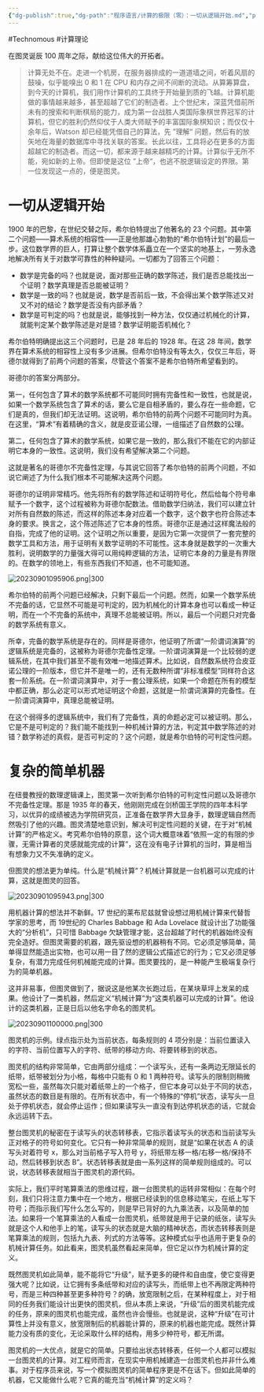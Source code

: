 ```yaml
---
{"dg-publish":true,"dg-path":"程序语言/计算的极限（零）：一切从逻辑开始.md","permalink":"/程序语言/计算的极限（零）：一切从逻辑开始/","created":"2023-10-09T15:01:17.000+08:00","updated":"2023-12-15T16:34:47.901+08:00"}
---
```


#Technomous #计算理论

在图灵诞辰 100 周年之际，献给这位伟大的开拓者。

> 计算无处不在。走进一个机房，在服务器排成的一道道墙之间，听着风扇的鼓噪，似乎能嗅出 0 和 1 在 CPU 和内存之间不间断的流动。从算筹算盘，到今天的计算机，我们用作计算机的工具终于开始量到质的飞越。计算机能做的事情越来越多，甚至超越了它们的制造者。上个世纪末，深蓝凭借前所未有的搜索和判断棋局的能力，成为第一台战胜人类国际象棋世界冠军的计算机，但它的胜利仍然仰仗于人类大师赋予的丰富国际象棋知识；而仅仅十余年后，Watson 却已经能凭借自己的算法，先 ”理解“ 问题，然后有的放矢地在海量的数据库中寻找关联的答案。长此以往，工具将必在更多的方面超越它的制造者。而这一切，都来源于越来越精巧的计算。计算似乎无所不能，宛如新的上帝。但即使是这位 ”上帝“，也逃不脱逻辑设定的界限。第一位发现这一点的，便是图灵。

# 一切从逻辑开始

1900 年的巴黎，在世纪交替之际，希尔伯特提出了他著名的 23 个问题。其中第二个问题——算术系统的相容性——正是他那雄心勃勃的“希尔伯特计划”的最后一步。这位数学界的巨人，打算让整个数学体系矗立在一个坚实的地基上，一劳永逸地解决所有关于对数学可靠性的种种疑问。一切都为了回答三个问题：

- 数学是完备的吗？也就是说，面对那些正确的数学陈述，我们是否总能找出一个证明？数学真理是否总能被证明？
- 数学是一致的吗？也就是说，数学是否前后一致，不会得出某个数学陈述又对又不对的结论？数学是否没有内部矛盾？
- 数学是可判定的吗？也就是说，能够找到一种方法，仅仅通过机械化的计算，就能判定某个数学陈述是对是错？数学证明能否机械化？

希尔伯特明确提出这三个问题时，已是 28 年后的 1928 年。在这 28 年间，数学界在算术系统的相容性上没有多少进展。但希尔伯特没有等太久，仅仅三年后，哥德尔就得到了前两个问题的答案，尽管这个答案不是希尔伯特所希望看到的。

哥德尔的答案分两部分。

第一，任何包含了算术的数学系统都不可能同时拥有完备性和一致性，也就是说，如果一个数学系统包含了算术的话，要么它是自相矛盾的，要么存在一些命题，它们是真的，但我们却无法证明。这说明，希尔伯特的前两个问题不可能同时为真。在这里，“算术”有着精确的含义，就是皮亚诺公理，一组描述了自然数的公理。

第二，任何包含了算术的数学系统，如果它是一致的，那么我们不能在它的内部证明它本身的一致性。这说明，我们没有希望解决第二个问题。

这就是著名的哥德尔不完备性定理，与其说它回答了希尔伯特的前两个问题，不如说它阐述了为什么我们根本不可能解决这两个问题。

哥德尔的证明非常精巧。他先将所有的数学陈述和证明符号化，然后给每个符号串赋予一个数字，这个过程被称为哥德尔配数法。借助数学归纳法，我们可以建立针对所有自然数的陈述，而这样的陈述本身对应着一个数字，这个数字也符合陈述本身的要求。换言之，这个陈述陈述了它本身的性质。哥德尔正是通过这样魔法般的自指，完成了他的证明。这个证明之所以重要，是因为它第一次提供了一套完整的数学工具和方法，用于证明有关数学证明的不可能性。这本身就是数学的一次重大胜利，说明数学的力量强大得可以用纯粹逻辑的方法，证明它本身的力量是有界限的。在数学的领地上，有些东西我们不知道，也不可能知道。

![20230901095906.png|300](/img/user/0.Asset/resource/20230901095906.png)

希尔伯特的前两个问题已经解决，只剩下最后一个问题。然而，如果一个数学系统不完备的话，它显然不可能是可判定的，因为机械化的计算本身也可以看成一种证明，而在一个不完备的系统中，真理不总能被证明。所以，最后一个问题只对完备的数学系统有意义。

所幸，完备的数学系统是存在的。同样是哥德尔，他证明了所谓“一阶谓词演算”的逻辑系统是完备的，这被称为哥德尔完备性定理。一阶谓词演算是一个比较弱的逻辑系统，在其中我们甚至不能有效唯一地描述算术。比如说，自然数系统符合皮亚诺公理的一阶版本，但它并不是唯一的，还有无数种所谓“非标准模型”同样符合这套一阶系统。在一阶谓词演算中，对于一套公理系统，如果一个命题在所有的模型中都正确，那么必定可以形式地证明这个命题，这就是一阶谓词演算的完备性。在一阶谓词演算中，真理总能被证明。

在这个弱得多的逻辑系统中，我们有了完备性，真的命题必定可以被证明。那么，它是不是可判定的？我们能不能找到一种机械计算的方法，判定其中数学陈述的对错？数学称述的真假，是否可判定的？这个问题，就是希尔伯特的可判定性问题。

# 复杂的简单机器

在纽曼教授的数理逻辑课上，图灵第一次听到希尔伯特的可判定性问题以及哥德尔不完备性定理。那是 1935 年的春天，他刚刚完成在剑桥国王学院的四年本科学习，以优异的成绩被选为学院研究员，正准备在数学界大显身手，数理逻辑自然而然吸引了他的兴趣。图灵清楚地意识到，解决可判定性问题的关键，在于对“机械计算”的严格定义。考究希尔伯特的原意，这个词大概意味着“依照一定的有限的步骤，无需计算者的灵感就能完成的计算”，这在没有电子计算机的当时，算是相当有想象力又不失准确的定义。

但图灵的想法更为单纯。什么是“机械计算”？机械计算就是一台机器可以完成的计算，这就是图灵的回答。

![20230901095943.png|300](/img/user/0.Asset/resource/20230901095943.png)

用机器计算的想法并不新鲜。17 世纪的莱布尼兹就曾设想过用机械计算来代替哲学家的思考，而 19世纪的 Charles Babbage 和 Ada Lovelace 就设计出了功能强大的“分析机”，只可惜 Babbage 欠缺管理才能，这台超越了时代的机器始终没有完全造好。但图灵需要的机器，跟先驱设想的机器稍有不同。它必须足够简单，简单得显然能造出实物，也可以用一目了然的逻辑公式描述它的行为；它又必须足够复杂，有潜力完成任何机械能完成的计算。图灵要找的，是一种能产生极端复杂行为的简单机器。

这并非易事，但图灵做到了，据说这是他某次长跑过后，在某块草坪上发呆的成果。他设计了一类机器，然后定义“机械计算”为“这类机器可以完成的计算”。他设计的这类机器，正是日后以他名字命名的图灵机。

![20230901100000.png|300](/img/user/0.Asset/resource/20230901100000.png)

图灵机的示例。绿点指示处为当前状态，每条规则的 4 项分别是：当前位置读入的字符、当前位置写入的字符、纸带的移动方向、将要转移到的状态。

图灵机的结构非常简单，它由两部分组成：一个读写头，还有一条两边无限延长的纸带，纸带被划分为小格，每格中只能有 0 和 1 两种符号。读写头的限制则稍微宽松一些，虽然每次只能对着纸带上的一个格子，但它本身可以处于不同的状态，虽然状态的数目是有限的。在所有状态中，有一个特殊的“停机”状态，读写头一旦处于停机状态，就会停止运作；但如果读写头一直没有到达停机状态的话，它就会永远运转下去。

整台图灵机的秘密在于读写头的状态转移表，它指示着读写头的状态和当前读写头正对格子的符号如何变化。它只有一种非常简单的规则，就是“如果在状态 A 的读写头对着符号 x，那么对当前格子写入符号 y，将纸带左移一格/右移一格/保持不动，然后转移到状态 B”。状态转移表就是由一系列这样的简单规则组成的。可以说，状态转移表就相当于图灵机的源代码。

实际上，我们平时笔算乘法的思维过程，跟一台图灵机的运转非常相似：在每个时刻，我们只将注意力集中在一个地方，根据已经读到的信息移动笔尖，在纸上写下符号；而指示我们写什么怎么写的，则是早已背好的九九乘法表，以及简单的加法。如果将一个笔算乘法的人看成一台图灵机，纸带就是用于记录的纸张，读写头就是这个人和他手上的笔，读写头的状态就是大脑的精神状态，而状态转移表则是笔算乘法的规则，包括九九表、列式的方法等等。这种模式似乎也适用于更复杂的机械计算任务。如此看来，图灵机虽然看起来简单，但它足以作为机械计算的定义。

既然图灵机如此简单，能不能将它“升级”，赋予更多的硬件和自由度，使它变得更强大呢？比如说，让它拥有多条纸带和对应的读写头，而纸带上也不再限定两种符号，而是三种四种甚至更多种符号？的确，放宽限制之后，在某种程度上，对于相同的任务我们能设计出更快的图灵机，但从本质上来说，“升级”后的图灵机能完成的任务，原来的图灵机也能完成，虽然也许会慢些。也就是说，这种“升级”在可计算性上并没有意义，放宽限制后的机器能计算的，原来的机器也能完成。既然计算能力没有质的变化，无论采取什么样的结构，用多少种符号，都无所谓。

图灵机的一大优点，就是它的简单。只要给出状态转移表，任何一个人都可以模拟一台图灵机的计算。对工程师而言，在现实中用机械建造一台图灵机也并非什么难事。对于程序员来说，写一个模拟图灵机的简单程序更是不在话下。但如此简单的机器，它又能做什么呢？它真的能充当“机械计算”的定义吗？